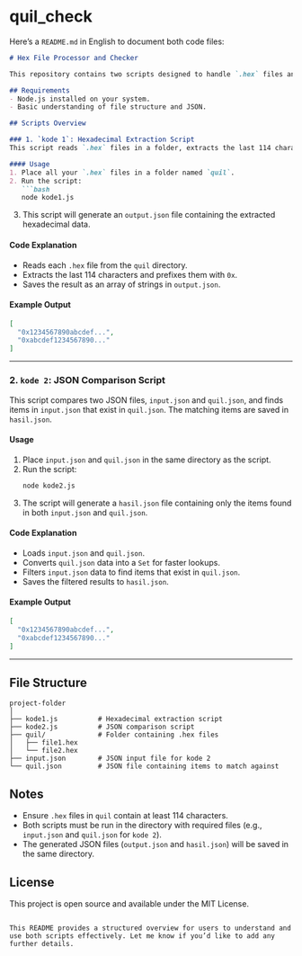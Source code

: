 # quil_check

Here’s a `README.md` in English to document both code files:

```markdown
# Hex File Processor and Checker

This repository contains two scripts designed to handle `.hex` files and JSON data processing. The first script (`kode 1`) extracts hexadecimal strings from files and stores them in a JSON format, while the second script (`kode 2`) compares JSON data to identify common items between two JSON files.

## Requirements
- Node.js installed on your system.
- Basic understanding of file structure and JSON.

## Scripts Overview

### 1. `kode 1`: Hexadecimal Extraction Script
This script reads `.hex` files in a folder, extracts the last 114 characters from each file, and appends `0x` as a prefix. It then saves all processed data into an `output.json` file.

#### Usage
1. Place all your `.hex` files in a folder named `quil`.
2. Run the script:
   ```bash
   node kode1.js
   ```
3. This script will generate an `output.json` file containing the extracted hexadecimal data.

#### Code Explanation
- Reads each `.hex` file from the `quil` directory.
- Extracts the last 114 characters and prefixes them with `0x`.
- Saves the result as an array of strings in `output.json`.

#### Example Output
```json
[
  "0x1234567890abcdef...",
  "0xabcdef1234567890..."
]
```

---

### 2. `kode 2`: JSON Comparison Script
This script compares two JSON files, `input.json` and `quil.json`, and finds items in `input.json` that exist in `quil.json`. The matching items are saved in `hasil.json`.

#### Usage
1. Place `input.json` and `quil.json` in the same directory as the script.
2. Run the script:
   ```bash
   node kode2.js
   ```
3. The script will generate a `hasil.json` file containing only the items found in both `input.json` and `quil.json`.

#### Code Explanation
- Loads `input.json` and `quil.json`.
- Converts `quil.json` data into a `Set` for faster lookups.
- Filters `input.json` data to find items that exist in `quil.json`.
- Saves the filtered results to `hasil.json`.

#### Example Output
```json
[
  "0x1234567890abcdef...",
  "0xabcdef1234567890..."
]
```

---

## File Structure

```
project-folder
│
├── kode1.js          # Hexadecimal extraction script
├── kode2.js          # JSON comparison script
├── quil/             # Folder containing .hex files
│   ├── file1.hex
│   └── file2.hex
├── input.json        # JSON input file for kode 2
└── quil.json         # JSON file containing items to match against
```

## Notes
- Ensure `.hex` files in `quil` contain at least 114 characters.
- Both scripts must be run in the directory with required files (e.g., `input.json` and `quil.json` for `kode 2`).
- The generated JSON files (`output.json` and `hasil.json`) will be saved in the same directory.

## License
This project is open source and available under the MIT License.
```

This README provides a structured overview for users to understand and use both scripts effectively. Let me know if you’d like to add any further details.

